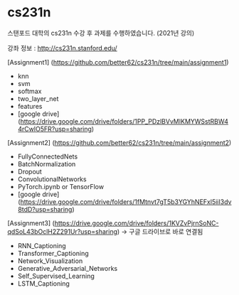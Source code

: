 # cs231n

스탠포드 대학의 cs231n 수강 후 과제를 수행하였습니다. (2021년 강의)

강좌 정보 : http://cs231n.stanford.edu/

[Assignment1] (https://github.com/better62/cs231n/tree/main/assignment1)
- knn
- svm
- softmax
- two_layer_net
- features
- [google drive] (https://drive.google.com/drive/folders/1PP_PDzlBVvMIKMYWSstRBW44rCwlO5FR?usp=sharing)

[Assignment2] (https://github.com/better62/cs231n/tree/main/assignment2)
- FullyConnectedNets
- BatchNormalization
- Dropout
- ConvolutionalNetworks
- PyTorch.ipynb or TensorFlow
- [google drive] (https://drive.google.com/drive/folders/1fMtnvt7gT5b3YGYhNEFxl5iiI3dv8tdD?usp=sharing)

[Assignment3] (https://drive.google.com/drive/folders/1KVZvPjrnSoNC-qdSoL43bOclH2Z291Ur?usp=sharing)
-> 구글 드라이브로 바로 연결됨
- RNN_Captioning
- Transformer_Captioning
- Network_Visualization
- Generative_Adversarial_Networks
- Self_Supervised_Learning
- LSTM_Captioning
